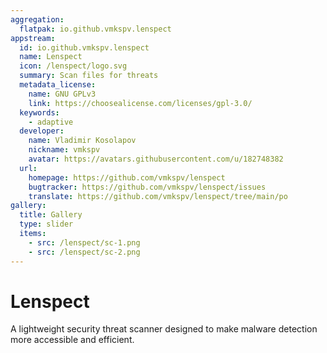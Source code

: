 ```yaml
---
aggregation:
  flatpak: io.github.vmkspv.lenspect
appstream:
  id: io.github.vmkspv.lenspect
  name: Lenspect
  icon: /lenspect/logo.svg
  summary: Scan files for threats
  metadata_license:
    name: GNU GPLv3
    link: https://choosealicense.com/licenses/gpl-3.0/
  keywords:
    - adaptive
  developer:
    name: Vladimir Kosolapov
    nickname: vmkspv
    avatar: https://avatars.githubusercontent.com/u/182748382
  url:
    homepage: https://github.com/vmkspv/lenspect
    bugtracker: https://github.com/vmkspv/lenspect/issues
    translate: https://github.com/vmkspv/lenspect/tree/main/po
gallery:
  title: Gallery
  type: slider
  items:
    - src: /lenspect/sc-1.png
    - src: /lenspect/sc-2.png
---
```


# Lenspect

A lightweight security threat scanner designed to make malware detection more accessible and efficient.

<AGWGallery />

<!--@include: @en/apps/.parts/install/content-flatpak.md-->
